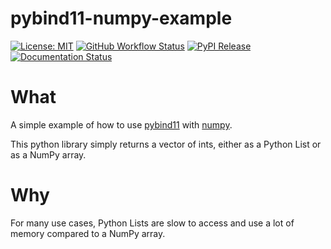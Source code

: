 # pybind11-numpy-example

[![License: MIT](https://img.shields.io/badge/License-MIT-yellow.svg)](https://opensource.org/licenses/MIT)
[![GitHub Workflow Status](https://img.shields.io/github/workflow/status/lkeegan/pybind11-numpy-example/CI)](https://github.com/lkeegan/pybind11-numpy-example/actions?query=workflow%3ACI)
[![PyPI Release](https://img.shields.io/pypi/v/pybind11numpyexample.svg)](https://pypi.org/project/pybind11numpyexample)
[![Documentation Status](https://readthedocs.org/projects/pybind11-numpy-example/badge/)](https://pybind11-numpy-example.readthedocs.io/)

# What

A simple example of how to use [pybind11](https://github.com/pybind/pybind11) with [numpy](https://numpy.org/).

This python library simply returns a vector of ints, either as a Python List or as a NumPy array.

# Why

For many use cases, Python Lists are slow to access and use a lot of memory compared to a NumPy array.
